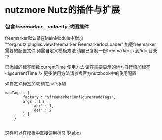 # nutzmore Nutz的插件与扩展

### 包含freemarker、velocity 试图插件


freemarker默认请在MainModule中增加 "*org.nutz.plugins.view.freemarker.FreemarkerIocLoader"
加载freemarker 需要的配置文件 如需自定义模板方法 请自己复制一份freemarker.js 到/ioc 目录下 

已添加的标签函数 currentTime 使用方法 请在需要显示的地方自行填加标签  <@currentTime /> 更多使用方法请参考官方nutzbook中的使用配置

如自定义标签加载 请在js中添加

```
mapTags : {
		factory : "$freeMarkerConfigurer#addTags",
		args : [ {
			'abc' : 1,
			'def' : 2
		} ]
	}
	
```

这样可以在模板中直接调用标签 ${abc}